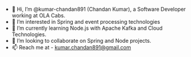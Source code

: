 - 👋 Hi, I’m @kumar-chandan891 (Chandan Kumar), a Software Developer working at OLA Cabs.
- 👀 I’m interested in Spring and event processing technologies
- 🌱 I’m currently learning Node.js with Apache Kafka and Cloud Technologies.
- 💞️ I’m looking to collaborate on Spring and Node projects.
- 📫 Reach me at - kumar.chandan891@gmail.com

<!---
kumar-chandan891/kumar-chandan891 is a ✨ special ✨ repository because its `README.md` (this file) appears on your GitHub profile.
You can click the Preview link to take a look at your changes.
--->
